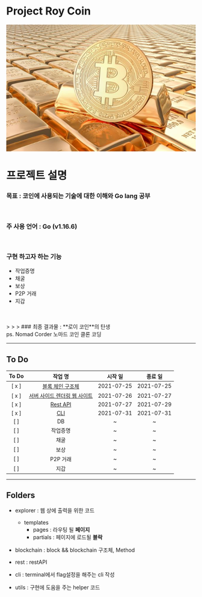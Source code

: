 # Project Roy Coin
![screensh](imgs/coin.jpg)
# 프로젝트 설명
### 목표 : 코인에 사용되는 기술에 대한 이해와 Go lang 공부 
<br>

### 주 사용 언어 : Go (v1.16.6)
<br>

### 구현 하고자 하는 기능
  - 작업증명
  - 채굴
  - 보상
  - P2P 거래
  - 지갑 
<br>
<br>
> > > ### 최종 결과물 :  **로이 코인**의 탄생

<br>
ps. Nomad Corder 노마드 코인 클론 코딩

<br>






------

## To Do


|To Do|작업 명|시작 일|종료 일| 
|:---:|:---:|:---:|:---:| 
|[ x ]|[블록 체인 구조체](https://github.com/abc7468/roycoin/blob/main/blockchain/blockchain.go)|2021-07-25|2021-07-25| 
|[ x ]|[서버 사이드 렌더링 웹 사이트](https://github.com/abc7468/roycoin/tree/main/explorer/templates)|2021-07-26| 2021-07-27 |
|[ x ]|[Rest API](https://github.com/abc7468/roycoin/blob/main/rest/rest.go)| 2021-07-27 | 2021-07-29 |
|[ x ]|[CLI](https://github.com/abc7468/roycoin/blob/main/cli/cli.go)| 2021-07-31 | 2021-07-31 |
|[  ]|DB| ~ | ~ |
|[  ]|작업증명| ~ | ~ |
|[  ]|채굴| ~ | ~ |
|[  ]|보상| ~ | ~ |
|[  ]|P2P 거래| ~ | ~ |
|[  ]|지갑| ~ | ~ |


---
## Folders
- explorer : 웹 상에 출력을 위한 코드
  - templates
    - pages : 라우팅 될 **페이지**
    - partials : 페이지에 로드될 **블락** 

- blockchain : block && blockchain 구조체, Method

- rest : restAPI

- cli : terminal에서 flag설정을 해주는 cli 작성

- utils : 구현에 도움을 주는 helper 코드

